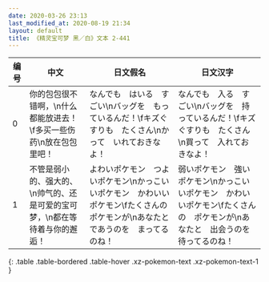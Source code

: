 ```yaml
---
date: 2020-03-26 23:13
last_modified_at: 2020-08-19 21:34
layout: default
title: 《精灵宝可梦 黑／白》文本 2-441
---
```

| 编号 | 中文 | 日文假名 | 日文汉字 |
| ---- | ---- | ---- | --- |
| 0 | 你的包包很不错啊，\n什么都能放进去！\f多买一些伤药\n放在包包里吧！ | なんでも　はいる　すごい\nバッグを　もっているんだ！\fキズぐすりも　たくさん\nかって　いれておきなよ！ | なんでも　入る　すごい\nバッグを　持っているんだ！\fキズぐすりも　たくさん\n買って　入れておきなよ！ |
| 1 | 不管是弱小的、强大的、\n帅气的、还是可爱的宝可梦，\n都在等待着与你的邂逅！ | よわいポケモン　つよいポケモン\nかっこいいポケモン　かわいいポケモン\fたくさんの　ポケモンが\nあなたと　であうのを　まってるのね！ | 弱いポケモン　強いポケモン\nかっこいいポケモン　かわいいポケモン\fたくさんの　ポケモンが\nあなたと　出会うのを　待ってるのね！ |
{: .table .table-bordered .table-hover .xz-pokemon-text .xz-pokemon-text-1 }